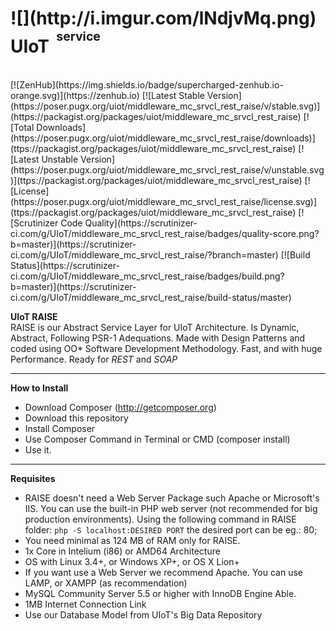 <h1>![](http://i.imgur.com/lNdjvMq.png) UIoT <sup><sup>&nbsp;service</sup></sup><sub><sub><sup></h1></sup></sub></sub>
<br>
[![ZenHub](https://img.shields.io/badge/supercharged-zenhub.io-orange.svg)](https://zenhub.io)
[![Latest Stable Version](https://poser.pugx.org/uiot/middleware_mc_srvcl_rest_raise/v/stable.svg)](https://packagist.org/packages/uiot/middleware_mc_srvcl_rest_raise) [![Total Downloads](https://poser.pugx.org/uiot/middleware_mc_srvcl_rest_raise/downloads)](ttps://packagist.org/packages/uiot/middleware_mc_srvcl_rest_raise) [![Latest Unstable Version](https://poser.pugx.org/uiot/middleware_mc_srvcl_rest_raise/v/unstable.svg)](ttps://packagist.org/packages/uiot/middleware_mc_srvcl_rest_raise) [![License](https://poser.pugx.org/uiot/middleware_mc_srvcl_rest_raise/license.svg)](ttps://packagist.org/packages/uiot/middleware_mc_srvcl_rest_raise) [![Scrutinizer Code Quality](https://scrutinizer-ci.com/g/UIoT/middleware_mc_srvcl_rest_raise/badges/quality-score.png?b=master)](https://scrutinizer-ci.com/g/UIoT/middleware_mc_srvcl_rest_raise/?branch=master) [![Build Status](https://scrutinizer-ci.com/g/UIoT/middleware_mc_srvcl_rest_raise/badges/build.png?b=master)](https://scrutinizer-ci.com/g/UIoT/middleware_mc_srvcl_rest_raise/build-status/master)

<b>UIoT RAISE</b><br>
RAISE is our Abstract Service Layer for UIoT Architecture. Is Dynamic, Abstract, Following PSR-1 Adequations. Made with Design Patterns and coded using OO* Software Development Methodology. Fast, and with huge Performance. Ready for <i>REST</i> and <i>SOAP</i>

----------------------------------------------------

<b>How to Install</b><br>
+ Download Composer (http://getcomposer.org)
+ Download this repository
+ Install Composer
+ Use Composer Command in Terminal or CMD (composer install)
+ Use it.

----------------------------------------------------

<b>Requisites</b>
+ RAISE doesn't need a Web Server Package such Apache or Microsoft's IIS. You can use the built-in PHP web server (not recommended for big production environments). Using the following command in RAISE folder: `php -S localhost:DESIRED PORT` the desired port can be eg.: 80;
+ You need minimal as 124 MB of RAM only for RAISE.
+ 1x Core in Intelium (i86) or AMD64 Architecture
+ OS with Linux 3.4+, or Windows XP+, or OS X Lion+
+ If you want use a Web Server we recommend Apache. You can use LAMP, or XAMPP (as recommendation)
+ MySQL Community Server 5.5 or higher with InnoDB Engine Able.
+ 1MB Internet Connection Link
+ Use our Database Model from UIoT's Big Data Repository
